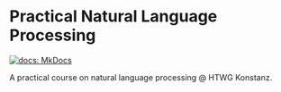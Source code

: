 # Practical Natural Language Processing

[![docs: MkDocs](https://img.shields.io/badge/docs-mkdocs-informational)](http://localhost:8000)

A practical course on natural language processing @ HTWG Konstanz.
